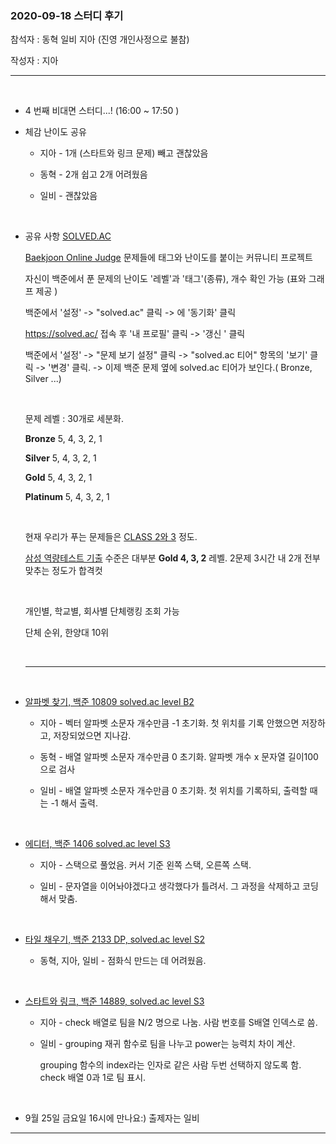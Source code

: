 ### 2020-09-18  스터디 후기 

참석자 : 동혁 일비 지아 (진영 개인사정으로 불참)

작성자 : 지아 

----------

</br>

- 4 번째 비대면 스터디...! (16:00 ~ 17:50 )

  

- 체감 난이도 공유 

  - 지아  - 1개 (스타트와 링크 문제) 빼고 괜찮았음 

  - 동혁  - 2개 쉽고 2개 어려웠음

  - 일비  - 괜찮았음 

    </br>

- 공유 사항 [SOLVED.AC](https://solved.ac)  

  [Baekjoon Online Judge](https://acmicpc.net/) 문제들에 태그와 난이도를 붙이는 커뮤니티 프로젝트
  
  자신이 백준에서 푼 문제의 난이도 '레벨'과  '태그'(종류), 개수 확인 가능 (표와 그래프 제공 )
  
  백준에서 '설정' ->  "solved.ac" 클릭 ->  에 '동기화' 클릭 
  
  https://solved.ac/ 접속 후 '내 프로필' 클릭  -> '갱신 ' 클릭 
  
  백준에서 '설정' ->  "문제 보기 설정" 클릭 ->  "solved.ac 티어" 항목의  '보기' 클릭  -> '변경' 클릭. -> 이제 백준 문제 옆에 solved.ac 티어가 보인다.( Bronze, Silver ...)   
  
  </br> 
  
  문제 레벨 : 30개로 세분화. 
  
  **Bronze** 5, 4, 3, 2, 1 
  
  **Silver** 5, 4, 3, 2, 1 
  
  **Gold** 5, 4, 3, 2, 1 
  
  **Platinum** 5, 4, 3, 2, 1
  
  </br>
  
  현재 우리가 푸는 문제들은 [CLASS 2와 3](https://solved.ac/class) 정도. 
  
  [삼성 역량테스트 기출](https://www.acmicpc.net/workbook/view/1152) 수준은 대부분  **Gold 4, 3, 2**  레벨.  2문제 3시간 내 2개 전부 맞추는 정도가 합격컷
  
  </br>
  
  개인별, 학교별, 회사별 단체랭킹 조회 가능
  
  단체 순위, 한양대 10위
  
  </br>
  
  ---------------------
  
  </br>
  
- [알파벳 찾기, 백준 10809  solved.ac level B2 ](https://www.acmicpc.net/problem/10809)

  - 지아 -   벡터 알파벳 소문자 개수만큼 -1 초기화. 첫 위치를 기록 안했으면 저장하고, 저장되었으면 지나감.

  - 동혁 - 배열 알파벳 소문자 개수만큼 0 초기화.  알파벳 개수 x 문자열 길이100 으로 검사

  - 일비 -  배열 알파벳 소문자 개수만큼 0 초기화. 첫 위치를 기록하되, 출력할 때는 -1 해서 출력.

    </br>

- [에디터, 백준 1406  solved.ac level S3 ](https://www.acmicpc.net/problem/1406)

  - 지아 -  스택으로 풀었음. 커서 기준 왼쪽 스택, 오른쪽 스택.

  - 일비 - 문자열을 이어놔야겠다고 생각했다가 틀려서. 그 과정을 삭제하고 코딩해서 맞춤.

    </br>

- [타일 채우기, 백준 2133  DP,   solved.ac level S2 ](https://www.acmicpc.net/problem/2133)

  - 동혁, 지아, 일비 - 점화식 만드는 데 어려웠음. 

    </br>

- [스타트와 링크, 백준 14889,  solved.ac level S3 ](https://www.acmicpc.net/problem/14889)

  - 지아 -  check 배열로 팀을 N/2 명으로 나눔. 사람 번호를 S배열 인덱스로 씀. 

  - 일비 -  grouping 재귀 함수로 팀을 나누고 power는 능력치 차이 계산.

    grouping 함수의 index라는 인자로 같은 사람 두번 선택하지 않도록 함.  check 배열 0과 1로 팀 표시. 
    
    </br>

  

- 9월 25일 금요일 16시에 만나요:)    출제자는 일비 

----

</br>


